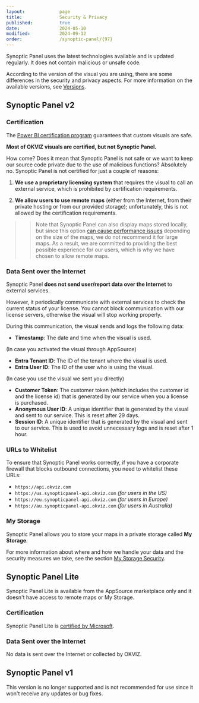 ```yaml
---
layout:             page
title:              Security & Privacy
published:          true
date:               2024-05-10
modified:           2024-09-12
order:              /synoptic-panel/{97}
---
```

Synoptic Panel uses the latest technologies available and is updated regularly. It does not contain malicious or unsafe code.

According to the version of the visual you are using, there are some differences in the security and privacy aspects. For more information on the available versions, see [Versions](versions/index.md).

## Synoptic Panel v2

### Certification

The [Power BI certification program](../get-started/certification.md) guarantees that custom visuals are safe.

**Most of OKVIZ visuals are certified, but not Synoptic Panel.**

How come? Does it mean that Synoptic Panel is not safe or we want to keep our source code private due to the use of malicious functions? Absolutely no. Synoptic Panel is not certified for just a couple of reasons:

1. **We use a proprietary licensing system** that requires the visual to call an external service, which is prohibited by certification requirements.

2. **We allow users to use remote maps** (either from the Internet, from their private hosting or from our provided storage); unfortunately, this is not allowed by the certification requirements. 

>> Note that Synoptic Panel can also display maps stored locally, but since this option [can cause performance issues](./concepts/data-limitations.md) depending on the size of the maps, we do not recommend it for large maps. As a result, we are committed to providing the best possible experience for our users, which is why we have chosen to allow remote maps.

### Data Sent over the Internet

Synoptic Panel **does not send user/report data over the Internet** to external services.

However, it periodically communicate with external services to check the current status of your license. You cannot block communication with our license servers, otherwise the visual will stop working properly.

During this communication, the visual sends and logs the following data:

- **Timestamp**: The date and time when the visual is used.

(In case you activated the visual through AppSource)
- **Entra Tenant ID**: The ID of the tenant where the visual is used.
- **Entra User ID**: The ID of the user who is using the visual.

(In case you use the visual we sent you directly)
- **Customer Token**: The customer token (which includes the customer id and the license id) that is generated by our service when you a license is purchased.
- **Anonymous User ID**: A unique identifier that is generated by the visual and sent to our service. This is reset after 29 days.
- **Session ID**: A unique identifier that is generated by the visual and sent to our service. This is used to avoid unnecessary logs and is reset after 1 hour.

### URLs to Whitelist

To ensure that Synoptic Panel works correctly, if you have a corporate firewall that blocks outbound connections, you need to whitelist these URLs:

- `https://api.okviz.com`
- `https://us.synopticpanel-api.okviz.com` *(for users in the US)*
- `https://eu.synopticpanel-api.okviz.com` *(for users in Europe)*
- `https://au.synopticpanel-api.okviz.com` *(for users in Australia)*


### My Storage

Synoptic Panel allows you to store your maps in a private storage called **My Storage**. 

For more information about where and how we handle your data and the security measures we take, see the section [My Storage Security](my-storage.md).


## Synoptic Panel Lite

Synoptic Panel Lite is available from the AppSource marketplace only and it doesn't have access to remote maps or My Storage.

### Certification

Synoptic Panel Lite is [certified by Microsoft](../get-started/certification.md).


### Data Sent over the Internet

No data is sent over the Internet or collected by OKVIZ.

## Synoptic Panel v1

This version is no longer supported and is not recommended for use since it won't receive any updates or bug fixes.